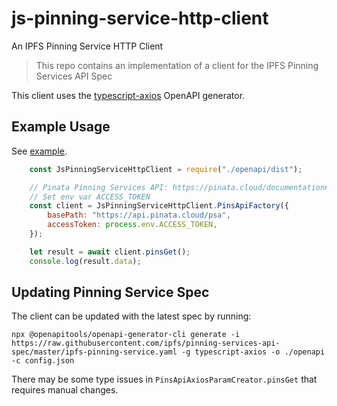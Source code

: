 # js-pinning-service-http-client

An IPFS Pinning Service HTTP Client

> This repo contains an implementation of a client for the IPFS Pinning Services API Spec

This client uses the [typescript-axios](https://openapi-generator.tech/docs/generators/typescript-axios) OpenAPI generator.

## Example Usage

See [example](./example.js).

```javascript
    const JsPinningServiceHttpClient = require("./openapi/dist");

    // Pinata Pinning Services API: https://pinata.cloud/documentation#PinningServicesAPI
    // Set env var ACCESS_TOKEN
    const client = JsPinningServiceHttpClient.PinsApiFactory({
        basePath: "https://api.pinata.cloud/psa",
        accessToken: process.env.ACCESS_TOKEN,
    });

    let result = await client.pinsGet();
    console.log(result.data);
```

## Updating Pinning Service Spec

The client can be updated with the latest spec by running:

```
npx @openapitools/openapi-generator-cli generate -i https://raw.githubusercontent.com/ipfs/pinning-services-api-spec/master/ipfs-pinning-service.yaml -g typescript-axios -o ./openapi -c config.json
```

There may be some type issues in `PinsApiAxiosParamCreator.pinsGet` that requires manual changes.
